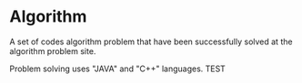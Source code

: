 # Algorithm

A set of codes algorithm problem that have been successfully solved at the algorithm problem site.

Problem solving uses "JAVA" and "C++" languages.
TEST
